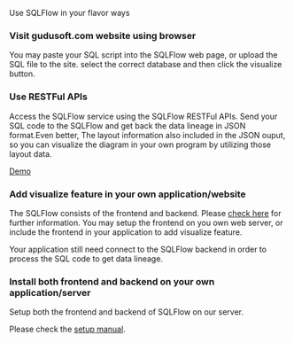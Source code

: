 Use SQLFlow in your flavor ways

### Visit gudusoft.com website using browser
You may paste your SQL script into the SQLFlow web page, or upload the SQL file to the site.
select the correct database and then click the visualize button.

### Use RESTFul APIs
Access the SQLFlow service using the SQLFlow RESTFul APIs. Send your SQL code 
to the SQLFlow and get back the data lineage in JSON format.Even better, The layout
information also included in the JSON ouput, so you can visualize the diagram in 
your own program by utilizing those layout data.

[Demo](https://github.com/sqlparser/sqlflow_public/tree/master/api/client/csharp)

### Add visualize feature in your own application/website
The SQLFlow consists of the frontend and backend. Please [check here](https://github.com/sqlparser/sqlflow_public#sqlflow-components) for further information.
You may setup the frontend on you own web server, or include the frontend in your application to add visualize feature.

Your application still need connect to the SQLFlow backend in order to process the SQL code to get data lineage.

### Install both frontend and backend on your own application/server
Setup both the frontend and backend of SQLFlow on our server. 

Please check the [setup manual](https://github.com/sqlparser/sqlflow_public/blob/master/install_sqlflow.md).
